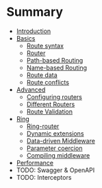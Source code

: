 # Summary

* [Introduction](README.md)
* [Basics](basics/README.md)
    * [Route syntax](basics/route_syntax.md)
    * [Router](basics/router.md)
    * [Path-based Routing](basics/path_based_routing.md)
    * [Name-based Routing](basics/name_based_routing.md)
    * [Route data](basics/route_data.md)
    * [Route conflicts](basics/route_conflicts.md)
* [Advanced](advanced/README.md)
    * [Configuring routers](advanced/configuring_routers.md)
    * [Different Routers](advanced/different_routers.md)
    * [Route Validation](advanced/route_validation.md)
* [Ring](ring/README.md)
    * [Ring-router](ring/ring.md)
    * [Dynamic extensions](ring/dynamic_extensions.md)
    * [Data-driven Middleware](ring/data_driven_middleware.md)
    * [Parameter coercion](ring/parameter_coercion.md)
    * [Compiling middleware](ring/compiling_middleware.md)
* [Performance](performance.md)
* TODO: Swagger & OpenAPI
* TODO: Interceptors
